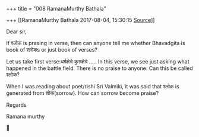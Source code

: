 +++
title = "008 RamanaMurthy Bathala"

+++
[[RamanaMurthy Bathala	2017-08-04, 15:30:15 [Source](https://groups.google.com/g/samskrita/c/STdF7G_pMNA)]]



Dear sir,

  

If श्लोक is prasing in verse, then can anyone tell me whether Bhavadgita is book of श्लोकs or just book of verses?

Let us take first verse:धर्मक्षेत्रे कुरुक्षेत्रे ..... In this verse, we see just asking what happened in the battle field. There is no praise to anyone. Can this be called श्लोक?

  

When I was reading about poet/rishi Sri Valmiki, it was said that श्लोक is generated from शोक(sorrow). How can sorrow become praise?

  

Regards

Ramana murthy



